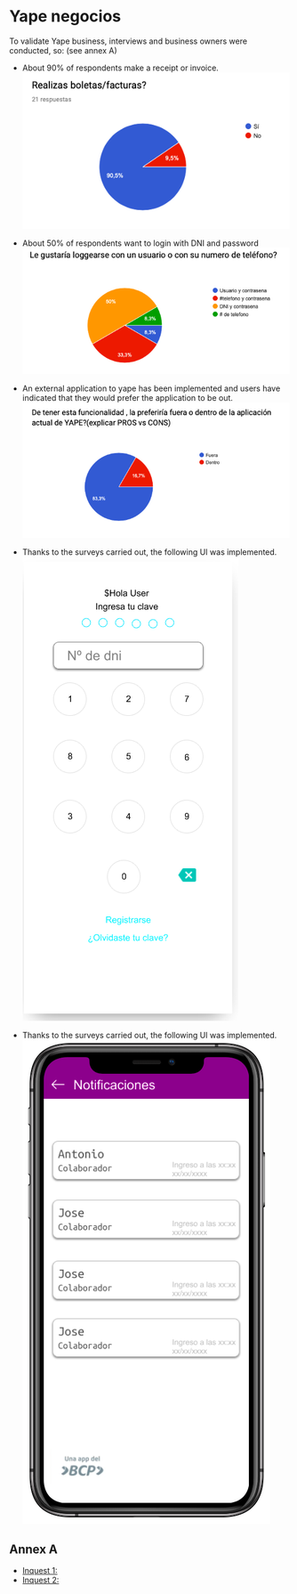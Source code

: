 # Yape negocios

To validate Yape business, interviews and business owners were conducted, so:
(see annex A)

  * About 90% of respondents make a receipt or invoice.
  ![alt text](https://github.com/cs2901/yape-bcp-project-yacket-fingerlog/blob/master/Product%20survey/Sustentation/graficosValidacion/boletasFacuras%3F.png "boletasFacutras")

  * About 50% of respondents want to login with DNI and password
  ![alt text](https://github.com/cs2901/yape-bcp-project-yacket-fingerlog/blob/master/Product%20survey/Sustentation/graficosValidacion/login.png "boletasFacutras")

  * An external application to yape has been implemented and users have indicated that they would prefer the application to be out.
  ![alt text](https://github.com/cs2901/yape-bcp-project-yacket-fingerlog/blob/master/Product%20survey/Sustentation/graficosValidacion/dentroFuera.png "boletasFacutras")

  * Thanks to the surveys carried out, the following UI was implemented.
  ![alt text](https://github.com/cs2901/yape-bcp-project-yacket-fingerlog/blob/master/Product%20survey/MockUp/login.png "boletasFacutras")

  * Thanks to the surveys carried out, the following UI was implemented.
  ![alt text](https://github.com/cs2901/yape-bcp-project-yacket-fingerlog/blob/master/Product%20survey/MockUp/notificaciones.png "boletasFacutras")

## Annex A

  * [Inquest 1: ](https://docs.google.com/forms/d/1IMmPFMz4QDQ8OgJuUxfVK_YOjKAWRpLmGhCRctjzJOs/edit?ts=5ce1ed89)
  * [Inquest 2: ](https://docs.google.com/forms/d/15-q12yPX8_6um8sfrdP-3SLXTMPWw4dEJZn8b_BOmnQ/edit)
